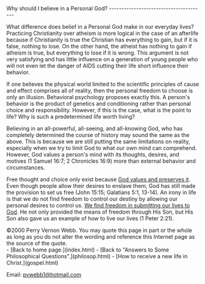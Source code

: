  <head> <title>(PVW) Why should I believe in a Personal God?</title> <meta content="IE=9" http-equiv="X-UA-Compatible"></meta> <link href="css/page_style.css" rel="stylesheet" type="text/css"></link> </head><body><div class="page_style"> Why should I believe in a Personal God?
---------------------------------------

What difference does belief in a Personal God make in our everyday lives? Practicing Christianity over atheism is more logical in the case of an afterlife because if Christianity is true the Christian has everything to gain, but if it is false, nothing to lose. On the other hand, the atheist has nothing to gain if atheism is true, but everything to lose if it is wrong. This argument is not very satisfying and has little influence on a generation of young people who will not even let the danger of AIDS cutting their life short influence their behavior.

If one believes the physical world limited to the scientific principles of cause and effect comprises all of reality, then the personal freedom to choose is only an illusion. Behavioral psychology proposes exactly this. A person's behavior is the product of genetics and conditioning rather than personal choice and responsibility. However, if this is the case, what is the point to life? Why is such a predetermined life worth living?

Believing in an all-powerful, all-seeing, and all-knowing God, who has completely determined the course of history may sound the same as the above. This is because we are still putting the same limitations on reality, especially when we try to limit God to what our own mind can comprehend. However, God values a person's mind with its thoughts, desires, and motives (1 Samuel 16:7; 2 Chronicles 16:9) more than external behavior and circumstances.

Free thought and choice only exist because [God values and preserves it](temptation.html). Even though people allow their desires to enslave them, God has still made the provision to set us free (John 15:15; Galatians 5:1, 13-14). An irony in life is that we do not find freedom to control our destiny by allowing our personal desires to control us. [We find freedom in submitting our lives to God](life.html). He not only provided the means of freedom through His Son, but His Son also gave us an example of how to live our lives (1 Peter 2:21).

<div class="copy">©2000 Perry Vernon Webb. You may quote this page in part or the whole as long as you do not alter the wording and reference this Internet page as the source of the quote. </div>  </div>- [Back to home page.](index.html)
- [Back to "Answers to Some Philosophical Questions".](philosop.html)
- [How to receive a new life in Christ.](gospel.html)

Email: [pvwebb1@hotmail.com](mailto:pvwebb1@hotmail.com)

